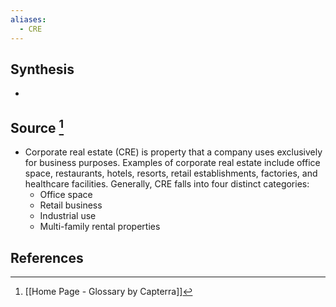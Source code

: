 ```yaml
---
aliases:
  - CRE
---
```

## Synthesis
- 
## Source [^1]
- Corporate real estate (CRE) is property that a company uses exclusively for business purposes. Examples of corporate real estate include office space, restaurants, hotels, resorts, retail establishments, factories, and healthcare facilities. Generally, CRE falls into four distinct categories:
	- Office space
	- Retail business
	- Industrial use
	- Multi-family rental properties
## References

[^1]: [[Home Page - Glossary by Capterra]]